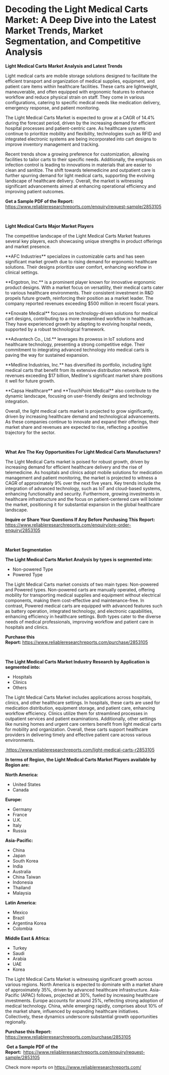 <p><h1>Decoding the Light Medical Carts Market: A Deep Dive into the Latest Market Trends, Market Segmentation, and Competitive Analysis</h1></p><p><strong>Light Medical Carts Market Analysis and Latest Trends</strong></p>
<p><p>Light medical carts are mobile storage solutions designed to facilitate the efficient transport and organization of medical supplies, equipment, and patient care items within healthcare facilities. These carts are lightweight, maneuverable, and often equipped with ergonomic features to enhance workflow and reduce physical strain on staff. They come in various configurations, catering to specific medical needs like medication delivery, emergency response, and patient monitoring.</p><p>The Light Medical Carts Market is expected to grow at a CAGR of 14.4% during the forecast period, driven by the increasing demand for efficient hospital processes and patient-centric care. As healthcare systems continue to prioritize mobility and flexibility, technologies such as RFID and integrated electronic systems are being incorporated into cart designs to improve inventory management and tracking.</p><p>Recent trends show a growing preference for customization, allowing facilities to tailor carts to their specific needs. Additionally, the emphasis on infection control is leading to innovations in materials that are easier to clean and sanitize. The shift towards telemedicine and outpatient care is further spurring demand for light medical carts, supporting the evolving landscape of healthcare delivery. Overall, the market is witnessing significant advancements aimed at enhancing operational efficiency and improving patient outcomes.</p></p>
<p><strong>Get a Sample PDF of the Report:&nbsp;</strong> <a href="https://www.reliableresearchreports.com/enquiry/request-sample/2853105?utm_campaign=3078&utm_medium=2&utm_source=Github&utm_content=ia&utm_term=11032025&utm_id=light-medical-carts">https://www.reliableresearchreports.com/enquiry/request-sample/2853105</a></p>
<p>&nbsp;</p>
<p><strong>Light Medical Carts Major Market Players</strong></p>
<p><p>The competitive landscape of the Light Medical Carts Market features several key players, each showcasing unique strengths in product offerings and market presence.</p><p>**AFC Industries** specializes in customizable carts and has seen significant market growth due to rising demand for ergonomic healthcare solutions. Their designs prioritize user comfort, enhancing workflow in clinical settings. </p><p>**Ergotron, Inc.** is a prominent player known for innovative ergonomic product designs. With a market focus on versatility, their medical carts cater to various healthcare environments. Their consistent investment in R&D propels future growth, reinforcing their position as a market leader. The company reported revenues exceeding $500 million in recent fiscal years.</p><p>**Enovate Medical** focuses on technology-driven solutions for medical cart designs, contributing to a more streamlined workflow in healthcare. They have experienced growth by adapting to evolving hospital needs, supported by a robust technological framework.</p><p>**Advantech Co., Ltd.** leverages its prowess in IoT solutions and healthcare technology, presenting a strong competitive edge. Their commitment to integrating advanced technology into medical carts is paving the way for sustained expansion.</p><p>**Medline Industries, Inc.** has diversified its portfolio, including light medical carts that benefit from its extensive distribution network. With revenues exceeding $17 billion, Medline's significant market share positions it well for future growth.</p><p>**Capsa Healthcare** and **TouchPoint Medical** also contribute to the dynamic landscape, focusing on user-friendly designs and technology integration.</p><p>Overall, the light medical carts market is projected to grow significantly, driven by increasing healthcare demand and technological advancements. As these companies continue to innovate and expand their offerings, their market share and revenues are expected to rise, reflecting a positive trajectory for the sector.</p></p>
<p>&nbsp;</p>
<p><strong>What Are The Key Opportunities For Light Medical Carts Manufacturers?</strong></p>
<p><p>The Light Medical Carts market is poised for robust growth, driven by increasing demand for efficient healthcare delivery and the rise of telemedicine. As hospitals and clinics adopt mobile solutions for medication management and patient monitoring, the market is projected to witness a CAGR of approximately 9% over the next five years. Key trends include the integration of advanced technology, such as IoT and cloud-based systems, enhancing functionality and security. Furthermore, growing investments in healthcare infrastructure and the focus on patient-centered care will bolster the market, positioning it for substantial expansion in the global healthcare landscape.</p></p>
<p><strong>Inquire or Share Your Questions If Any Before Purchasing This Report:</strong> <a href="https://www.reliableresearchreports.com/enquiry/pre-order-enquiry/2853105?utm_campaign=3078&utm_medium=2&utm_source=Github&utm_content=ia&utm_term=11032025&utm_id=light-medical-carts">https://www.reliableresearchreports.com/enquiry/pre-order-enquiry/2853105</a></p>
<p>&nbsp;</p>
<p><strong>Market Segmentation</strong></p>
<p><strong>The Light Medical Carts Market Analysis by types is segmented into:</strong></p>
<p><ul><li>Non-powered Type</li><li>Powered Type</li></ul></p>
<p><p>The Light Medical Carts market consists of two main types: Non-powered and Powered types. Non-powered carts are manually operated, offering mobility for transporting medical supplies and equipment without electrical components, making them cost-effective and maintenance-free. In contrast, Powered medical carts are equipped with advanced features such as battery operation, integrated technology, and electronic capabilities, enhancing efficiency in healthcare settings. Both types cater to the diverse needs of medical professionals, improving workflow and patient care in hospitals and clinics.</p></p>
<p><strong>Purchase this Report:&nbsp;</strong><a href="https://www.reliableresearchreports.com/purchase/2853105?utm_campaign=3078&utm_medium=2&utm_source=Github&utm_content=ia&utm_term=11032025&utm_id=light-medical-carts">https://www.reliableresearchreports.com/purchase/2853105</a></p>
<p>&nbsp;</p>
<p><strong>The Light Medical Carts Market Industry Research by Application is segmented into:</strong></p>
<p><ul><li>Hospitals</li><li>Clinics</li><li>Others</li></ul></p>
<p><p>The Light Medical Carts Market includes applications across hospitals, clinics, and other healthcare settings. In hospitals, these carts are used for medication distribution, equipment storage, and patient care, enhancing workflow efficiency. Clinics utilize them for streamlined processes in outpatient services and patient examinations. Additionally, other settings like nursing homes and urgent care centers benefit from light medical carts for mobility and organization. Overall, these carts support healthcare providers in delivering timely and effective patient care across various environments.</p></p>
<p><a href="https://www.reliableresearchreports.com/light-medical-carts-r2853105?utm_campaign=3078&utm_medium=2&utm_source=Github&utm_content=ia&utm_term=11032025&utm_id=light-medical-carts">&nbsp;https://www.reliableresearchreports.com/light-medical-carts-r2853105</a></p>
<p><strong>In terms of Region, the Light Medical Carts Market Players available by Region are:</strong></p>
<p>
    <p> <strong> North America: </strong>
        <ul>
            <li>United States</li>
            <li>Canada</li>
        </ul>
        </p> 
    <p> <strong> Europe: </strong>
        <ul>
            <li>Germany</li>
            <li>France</li>
            <li>U.K.</li>
            <li>Italy</li>
            <li>Russia</li>
        </ul>
        </p> 
    <p> <strong> Asia-Pacific: </strong>
        <ul>
            <li>China</li>
            <li>Japan</li>
            <li>South Korea</li>
            <li>India</li>
            <li>Australia</li>
            <li>China Taiwan</li>
            <li>Indonesia</li>
            <li>Thailand</li>
            <li>Malaysia</li>
        </ul>
        </p> 
    <p> <strong> Latin America: </strong>
        <ul>
            <li>Mexico</li>
            <li>Brazil</li>
            <li>Argentina Korea</li>
            <li>Colombia</li>
        </ul>
        </p> 
    <p> <strong> Middle East & Africa: </strong>
        <ul>
            <li>Turkey</li>
            <li>Saudi</li>
            <li>Arabia</li>
            <li>UAE</li>
            <li>Korea</li>
        </ul>
    </p>
    </p>
<p><p>The Light Medical Carts Market is witnessing significant growth across various regions. North America is expected to dominate with a market share of approximately 35%, driven by advanced healthcare infrastructure. Asia-Pacific (APAC) follows, projected at 30%, fueled by increasing healthcare investments. Europe accounts for around 25%, reflecting strong adoption of medical technology. China, while emerging rapidly, comprises about 10% of the market share, influenced by expanding healthcare initiatives. Collectively, these dynamics underscore substantial growth opportunities regionally.</p></p>
<p><strong>Purchase this Report: </strong><a href="https://www.reliableresearchreports.com/purchase/2853105?utm_campaign=3078&utm_medium=2&utm_source=Github&utm_content=ia&utm_term=11032025&utm_id=light-medical-carts">https://www.reliableresearchreports.com/purchase/2853105</a></p>
<p>&nbsp;<strong>Get a Sample PDF of the Report:&nbsp;&nbsp;</strong><a href="https://www.reliableresearchreports.com/enquiry/request-sample/2853105?utm_campaign=3078&utm_medium=2&utm_source=Github&utm_content=ia&utm_term=11032025&utm_id=light-medical-carts">https://www.reliableresearchreports.com/enquiry/request-sample/2853105</a></p>
<p><strong></strong></p>
<p>Check more reports on <a href="https://www.reliableresearchreports.com/?utm_campaign=3078&utm_medium=2&utm_source=Github&utm_content=ia&utm_term=11032025&utm_id=light-medical-carts">https://www.reliableresearchreports.com/</a></p>
